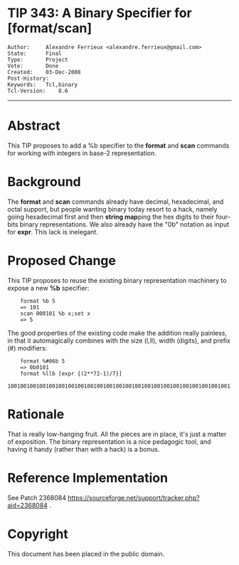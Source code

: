 # TIP 343: A Binary Specifier for [format/scan]
	Author:		Alexandre Ferrieux <alexandre.ferrieux@gmail.com>
	State:		Final
	Type:		Project
	Vote:		Done
	Created:	03-Dec-2008
	Post-History:	
	Keywords:	Tcl,binary
	Tcl-Version:	8.6
-----

# Abstract

This TIP proposes to add a %b specifier to the **format** and **scan**
commands for working with integers in base-2 representation.

# Background

The **format** and **scan** commands already have decimal, hexadecimal,
and octal support, but people wanting binary today resort to a hack, namely
going hexadecimal first and then **string map**ping the hex digits to their
four-bits binary representations. We also already have the "0b" notation as
input for **expr**. This lack is inelegant.

# Proposed Change

This TIP proposes to reuse the existing binary representation machinery to
expose a new **%b** specifier:

		format %b 5
		=> 101
		scan 000101 %b x;set x
		=> 5

The good properties of the existing code make the addition really painless, in
that it automagically combines with the size \(l,ll\), width \(digits\), and
prefix \(\#\) modifiers:

		format %#06b 5
		=> 0b0101
		format %llb [expr {(2**72-1)/7}]
		1001001001001001001001001001001001001001001001001001001001001001001001

# Rationale

That is really low-hanging fruit. All the pieces are in place, it's just a
matter of exposition. The binary representation is a nice pedagogic tool, and
having it handy \(rather than with a hack\) is a bonus.

# Reference Implementation

See Patch 2368084 <https://sourceforge.net/support/tracker.php?aid=2368084> .

# Copyright

This document has been placed in the public domain.

